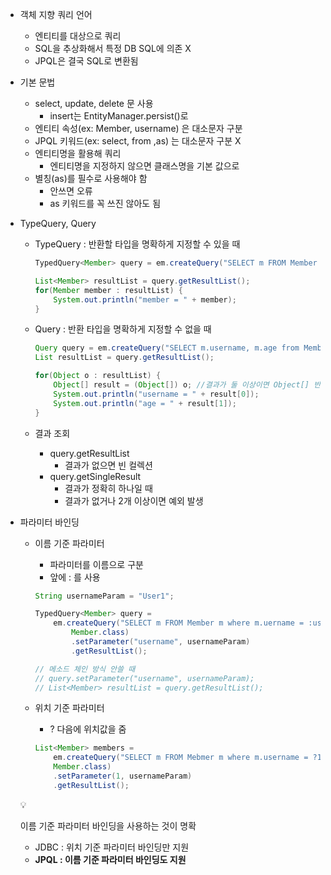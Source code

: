 - 객체 지향 쿼리 언어
    - 엔티티를 대상으로 쿼리
    - SQL을 추상화해서 특정 DB SQL에 의존 X
    - JPQL은 결국 SQL로 변환됨

- 기본 문법
    - select, update, delete 문 사용
        - insert는 EntityManager.persist()로
    - 엔티티 속성(ex: Member, username) 은 대소문자 구분
    - JPQL 키워드(ex: select, from ,as) 는 대소문자 구분 X
    - 엔티티명을 활용해 쿼리
        - 엔티티명을 지정하지 않으면 클래스명을 기본 값으로
    - 별칭(as)를 필수로 사용해야 함
        - 안쓰면 오류
        - as 키워드를 꼭 쓰진 않아도 됨

- TypeQuery, Query
    - TypeQuery : 반환할 타입을 명확하게 지정할 수 있을 때
        
        ```java
        TypedQuery<Member> query = em.createQuery("SELECT m FROM Member m", Member.class);
        
        List<Member> resultList = query.getResultList();
        for(Member member : resultList) {
        	System.out.println("member = " + member);
        }
        ```
        
    - Query : 반환 타입을 명확하게 지정할 수 없을 때
        
        ```java
        Query query = em.createQuery("SELECT m.username, m.age from Member m");
        List resultList = query.getResultList();
        
        for(Object o : resultList) {
        	Object[] result = (Object[]) o; //결과가 둘 이상이면 Object[] 반환
        	System.out.println("username = " + result[0]);
        	System.out.println("age = " + result[1]);
        }
        ```
        
    - 결과 조회
        - query.getResultList
            - 결과가 없으면 빈 컬렉션
        - query.getSingleResult
            - 결과가 정확히 하나일 때
            - 결과가 없거나 2개 이상이면 예외 발생

- 파라미터 바인딩
    - 이름 기준 파라미터
        - 파라미터를 이름으로 구분
        - 앞에 : 를 사용
        
        ```java
        String usernameParam = "User1";
        
        TypedQuery<Member> query = 
        	em.createQuery("SELECT m FROM Member m where m.uername = :username",
        		Member.class)
        		.setParameter("username", usernameParam)
        		.getResultList();
        
        // 메소드 체인 방식 안쓸 때
        // query.setParameter("username", usernameParam);
        // List<Member> resultList = query.getResultList();
        ```
        
    - 위치 기준 파라미터
        - ? 다음에 위치값을 줌
        
        ```java
        List<Member> members =
        	em.createQuery("SELECT m FROM Mebmer m where m.username = ?1",
        	Member.class)
        	.setParameter(1, usernameParam)
        	.getResultList();
        ```
        
    
    <aside>
    💡
    
    이름 기준 파라미터 바인딩을 사용하는 것이 명확
    
    </aside>
    
    - JDBC : 위치 기준 파라미터 바인딩만 지원
    - **JPQL : 이름 기준 파라미터 바인딩도 지원**
